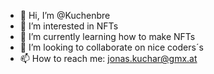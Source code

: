 - 👋 Hi, I’m @Kuchenbre
- 👀 I’m interested in NFTs
- 🌱 I’m currently learning how to make NFTs
- 💞️ I’m looking to collaborate on nice coders´s
- 📫 How to reach me: jonas.kuchar@gmx.at

<!---
Kuchenbre/Kuchenbre is a ✨ special ✨ repository because its `README.md` (this file) appears on your GitHub profile.
You can click the Preview link to take a look at your changes.
--->
